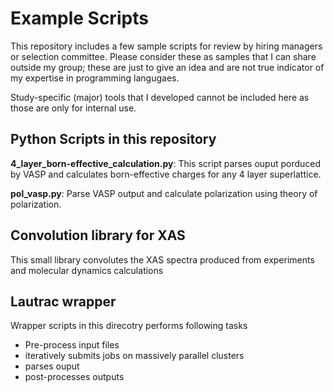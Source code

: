# Example Scripts

This repository includes a few sample scripts for review by hiring managers or selection committee. Please consider these as samples that I can share outside my group; these are just to give an idea and are not true indicator of my expertise in programming langugaes.

Study-specific (major) tools that I developed cannot be included here as those are only for internal use.



## Python Scripts in this repository

**4_layer_born-effective_calculation.py**: This script parses ouput porduced by VASP and calculates born-effective charges for any 4 layer superlattice.

**pol_vasp.py**: Parse VASP output and calculate polarization using theory of polarization. 




## Convolution library for XAS 
This small library convolutes the XAS spectra produced from experiments and molecular dynamics calculations 




## Lautrac wrapper
Wrapper scripts in this direcotry performs following tasks
  - Pre-process input files
  - iteratively submits jobs on massively parallel clusters
  - parses ouput
  - post-processes outputs

